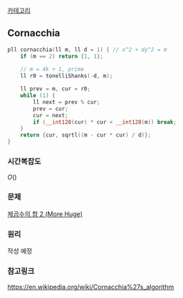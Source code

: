 [카테고리](/README.md)
## Cornacchia
```cpp
pll cornacchia(ll m, ll d = 1) { // x^2 + dy^2 = m
    if (m == 2) return {1, 1};
    
    // m = 4k + 1, prime
    ll r0 = tonelliShanks(-d, m);

    ll prev = m, cur = r0;
    while (1) {
        ll next = prev % cur;
        prev = cur;
        cur = next;
        if (__int128(cur) * cur < __int128(m)) break;
    }
    return {cur, sqrtl((m - cur * cur) / d)};
}
```
### 시간복잡도 
$O()$   

### 문제
[제곱수의 합 2 (More Huge)](https://www.acmicpc.net/problem/17646)

### 원리
작성 예정

### 참고링크
https://en.wikipedia.org/wiki/Cornacchia%27s_algorithm